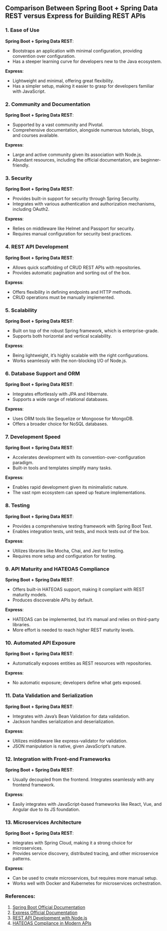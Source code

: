 ## Comparison Between Spring Boot + Spring Data REST versus Express for Building REST APIs

### 1. Ease of Use

**Spring Boot + Spring Data REST**:
- Bootstraps an application with minimal configuration, providing convention over configuration.
- Has a steeper learning curve for developers new to the Java ecosystem.
  
**Express**:
- Lightweight and minimal, offering great flexibility.
- Has a simpler setup, making it easier to grasp for developers familiar with JavaScript.

### 2. Community and Documentation

**Spring Boot + Spring Data REST**:
- Supported by a vast community and Pivotal.
- Comprehensive documentation, alongside numerous tutorials, blogs, and courses available.

**Express**:
- Large and active community given its association with Node.js.
- Abundant resources, including the official documentation, are beginner-friendly.

### 3. Security

**Spring Boot + Spring Data REST**:
- Provides built-in support for security through Spring Security.
- Integrates with various authentication and authorization mechanisms, including OAuth2.

**Express**:
- Relies on middleware like Helmet and Passport for security.
- Requires manual configuration for security best practices.

### 4. REST API Development

**Spring Boot + Spring Data REST**:
- Allows quick scaffolding of CRUD REST APIs with repositories.
- Provides automatic pagination and sorting out of the box.

**Express**:
- Offers flexibility in defining endpoints and HTTP methods.
- CRUD operations must be manually implemented.

### 5. Scalability

**Spring Boot + Spring Data REST**:
- Built on top of the robust Spring framework, which is enterprise-grade.
- Supports both horizontal and vertical scalability.

**Express**:
- Being lightweight, it’s highly scalable with the right configurations.
- Works seamlessly with the non-blocking I/O of Node.js.

### 6. Database Support and ORM

**Spring Boot + Spring Data REST**:
- Integrates effortlessly with JPA and Hibernate.
- Supports a wide range of relational databases.

**Express**:
- Uses ORM tools like Sequelize or Mongoose for MongoDB.
- Offers a broader choice for NoSQL databases.

### 7. Development Speed

**Spring Boot + Spring Data REST**:
- Accelerates development with its convention-over-configuration paradigm.
- Built-in tools and templates simplify many tasks.

**Express**:
- Enables rapid development given its minimalistic nature.
- The vast npm ecosystem can speed up feature implementations.

### 8. Testing

**Spring Boot + Spring Data REST**:
- Provides a comprehensive testing framework with Spring Boot Test.
- Enables integration tests, unit tests, and mock tests out of the box.

**Express**:
- Utilizes libraries like Mocha, Chai, and Jest for testing.
- Requires more setup and configuration for testing.

### 9. API Maturity and HATEOAS Compliance

**Spring Boot + Spring Data REST**:
- Offers built-in HATEOAS support, making it compliant with REST maturity models.
- Produces discoverable APIs by default.

**Express**:
- HATEOAS can be implemented, but it’s manual and relies on third-party libraries.
- More effort is needed to reach higher REST maturity levels.

### 10. Automated API Exposure

**Spring Boot + Spring Data REST**:
- Automatically exposes entities as REST resources with repositories.

**Express**:
- No automatic exposure; developers define what gets exposed.

### 11. Data Validation and Serialization

**Spring Boot + Spring Data REST**:
- Integrates with Java’s Bean Validation for data validation.
- Jackson handles serialization and deserialization.

**Express**:
- Utilizes middleware like express-validator for validation.
- JSON manipulation is native, given JavaScript’s nature.

### 12. Integration with Front-end Frameworks

**Spring Boot + Spring Data REST**:
- Usually decoupled from the frontend. Integrates seamlessly with any frontend framework.

**Express**:
- Easily integrates with JavaScript-based frameworks like React, Vue, and Angular due to its JS foundation.

### 13. Microservices Architecture

**Spring Boot + Spring Data REST**:
- Integrates with Spring Cloud, making it a strong choice for microservices.
- Provides service discovery, distributed tracing, and other microservice patterns.

**Express**:
- Can be used to create microservices, but requires more manual setup.
- Works well with Docker and Kubernetes for microservices orchestration.

### References:

1. [Spring Boot Official Documentation](https://spring.io/projects/spring-boot)
2. [Express Official Documentation](http://expressjs.com/)
3. [REST API Development with Node.js](https://example-reference-link.com)
4. [HATEOAS Compliance in Modern APIs](https://example-reference-link.com)

